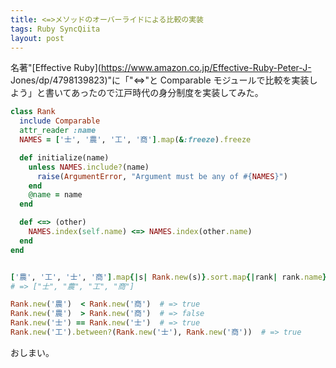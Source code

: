 ```yaml
---
title: <=>メソッドのオーバーライドによる比較の実装
tags: Ruby SyncQiita
layout: post
---
```


名著"[Effective Ruby](https://www.amazon.co.jp/Effective-Ruby-Peter-J-
Jones/dp/4798139823)"に「"<=>"と Comparable モジュールで比較を実装しよう」と書いてあったので江戸時代の身分制度を実装してみた。

```rb
class Rank
  include Comparable
  attr_reader :name
  NAMES = ['士', '農', '工', '商'].map(&:freeze).freeze

  def initialize(name)
    unless NAMES.include?(name)
      raise(ArgumentError, "Argument must be any of #{NAMES}")
    end
    @name = name
  end

  def <=> (other)
    NAMES.index(self.name) <=> NAMES.index(other.name)
  end
end


['農', '工', '士', '商'].map{|s| Rank.new(s)}.sort.map{|rank| rank.name}
# => ["士", "農", "工", "商"]

Rank.new('農')  < Rank.new('商')  # => true
Rank.new('農')  > Rank.new('商')  # => false
Rank.new('士') == Rank.new('士')  # => true
Rank.new('工').between?(Rank.new('士'), Rank.new('商'))  # => true
```

おしまい。
